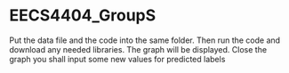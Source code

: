 # EECS4404_GroupS

Put the data file and the code into the same folder. Then run the code and download any needed libraries. The graph will be displayed. Close the graph you shall input some new values for predicted labels
